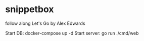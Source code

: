 # snippetbox

follow along Let's Go by Alex Edwards

Start DB: docker-compose up -d
Start server: go run ./cmd/web

